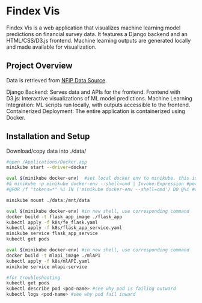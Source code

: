 # Findex Vis

Findex Vis is a web application that visualizes machine learning model predictions on financial survey data. It features a Django backend and an HTML/CSS/D3.js frontend. Machine learning outputs are generated locally and made available for visualization.

## Project Overview

Data is retrieved from [NFIP Data Source](https://www.fema.gov/openfema-data-page/fima-nfip-redacted-claims-v2).  

Django Backend: Serves data and APIs for the frontend.
Frontend with D3.js: Interactive visualizations of ML model predictions.
Machine Learning Integration: ML scripts run locally, with outputs accessible to the frontend.
Containerized Deployment: The entire application is containerized using Docker.


## Installation and Setup
Download/copy data into ./data/

```bash
#open /Applications/Docker.app
minikube start --driver=docker

eval $(minikube docker-env)  #set local docker env to minikube. this is for mac
#& minikube -p minikube docker-env --shell=cmd | Invoke-Expression #powershell
#@FOR /f "tokens=*" %i IN ('minikube docker-env --shell=cmd') DO @%i #windows anaconda prompt

minikube mount ./data:/mnt/data

eval $(minikube docker-env) #in new shell, use corresponding command
docker build -t flask_app_image ./flask_app
kubectl apply -f k8s/fe_flask.yaml
kubectl apply -f k8s/flask_app_service.yaml
minikube service flask_app_service
kubectl get pods 

eval $(minikube docker-env) #in new shell, use corresponding command
docker build -t mlapi_image ./mlAPI
kubectl apply -f k8s/mlAPI.yaml
minikube service mlapi-service

#for troubleshooting
kubectl get pods
kubectl describe pod <pod-name> #see why pod is failing outward
kubectl logs <pod-name> #see why pod fail inward
```